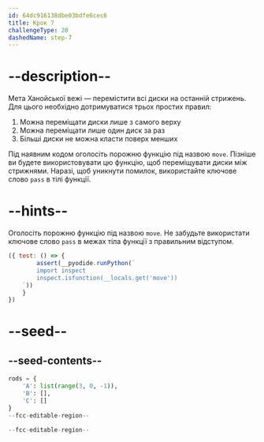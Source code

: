 ```yaml
---
id: 64dc916138dbe03bdfe6cec6
title: Крок 7
challengeType: 20
dashedName: step-7
---
```


# --description--

Мета Ханойської вежі — перемістити всі диски на останній стрижень. Для цього необхідно дотримуватися трьох простих правил:

1. Можна переміщати диски лише з самого верху
2. Можна переміщати лише один диск за раз
3. Більші диски не можна класти поверх менших

Під наявним кодом оголосіть порожню функцію під назвою `move`. Пізніше ви будете використовувати цю функцію, щоб переміщувати диски між стрижнями. Наразі, щоб уникнути помилок, використайте ключове слово `pass` в тілі функції.

# --hints--

Оголосіть порожню функцію під назвою `move`. Не забудьте використати ключове слово `pass` в межах тіла функції з правильним відступом.

```js
({ test: () => {
        assert(__pyodide.runPython(`
        import inspect
        inspect.isfunction(__locals.get('move'))
    `))
    } 
})
```

# --seed--

## --seed-contents--

```py
rods = {
    'A': list(range(3, 0, -1)),
    'B': [],
    'C': []
}
--fcc-editable-region--

--fcc-editable-region--
```
